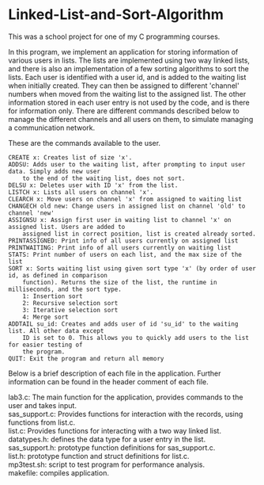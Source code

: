 # Linked-List-and-Sort-Algorithm

This was a school project for one of my C programming courses.

In this program, we implement an application for storing information of various users in lists.
The lists are implemented using two way linked lists, and there is also an implementation of a few
sorting algorithms to sort the lists. Each user is identified with a user id, and is added to the waiting
list when initially created. They can then be assigned to different 'channel' numbers when moved from 
the waiting list to the assigned list. The other information stored in each user entry is not used 
by the code, and is there for information only. There are different commands described below to
manage the different channels and all users on them, to simulate managing a communication network.

These are the commands available to the user.

    CREATE x: Creates list of size 'x'.
    ADDSU: Adds user to the waiting list, after prompting to input user data. Simply adds new user 
        to the end of the waiting list, does not sort.
    DELSU x: Deletes user with ID 'x' from the list.
    LISTCH x: Lists all users on channel 'x'.
    CLEARCH x: Move users on channel 'x' from assigned to waiting list
    CHANGECH old new: Change users in assigned list on channel 'old' to channel 'new'
    ASSIGNSU x: Assign first user in waiting list to channel 'x' on assigned list. Users are added to
        assigned list in correct position, list is created already sorted.
    PRINTASSIGNED: Print info of all users currently on assigned list
    PRINTWAITING: Print info of all users currently on waiting list
    STATS: Print number of users on each list, and the max size of the list
    SORT x: Sorts waiting list using given sort type 'x' (by order of user id, as defined in comparison 
        function). Returns the size of the list, the runtime in milliseconds, and the sort type.
        1: Insertion sort
        2: Recursive selection sort
        3: Iterative selection sort
        4: Merge sort
    ADDTAIL su_id: Creates and adds user of id 'su_id' to the waiting list. All other data except 
        ID is set to 0. This allows you to quickly add users to the list for easier testing of 
        the program.
    QUIT: Exit the program and return all memory

Below is a brief description of each file in the application. Further information can be found
in the header comment of each file.

  lab3.c: The main function for the application, provides commands to the user and takes input.  
  sas_support.c: Provides functions for interaction with the records, using functions from list.c.  
  list.c: Provides functions for interacting with a two way linked list.  
  datatypes.h: defines the data type for a user entry in the list.  
  sas_support.h: prototype function definitions for sas_support.c.  
  list.h: prototype function and struct definitions for list.c.  
  mp3test.sh: script to test program for performance analysis.  
  makefile: compiles application.  

